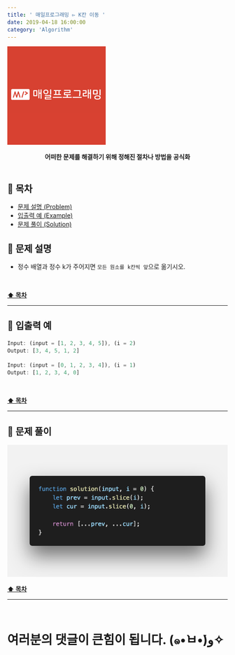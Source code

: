 ```yaml
---
title: ' 매일프로그래밍 ▻ K칸 이동 '
date: 2019-04-18 16:00:00
category: 'Algorithm'
---
```


![](./images/logo.png)

<center><strong>어떠한 문제를 해결하기 위해 정해진 절차나 방법을 공식화</strong></center>

<br />

## **💎 목차**

- [문제 설명 (Problem)](#-문제-설명)
- [입출력 예 (Example)](#-입출력-예)
- [문제 풀이 (Solution)](#-문제-풀이)

## **📕 문제 설명**

- 정수 배열과 정수 k가 주어지면 `모든 원소를 k칸씩 앞`으로 옮기시오.

<br />

**[⬆ 목차](#-목차)**

---

## **📙 입출력 예**

```js
Input: (input = [1, 2, 3, 4, 5]), (i = 2)
Output: [3, 4, 5, 1, 2]

Input: (input = [0, 1, 2, 3, 4]), (i = 1)
Output: [1, 2, 3, 4, 0]
```

<br />

**[⬆ 목차](#-목차)**

---

## **📘 문제 풀이**

![](./images/solution.3.png)
<br />

**[⬆ 목차](#-목차)**

---

<br />

# 여러분의 댓글이 큰힘이 됩니다. (๑•̀ㅂ•́)و✧
